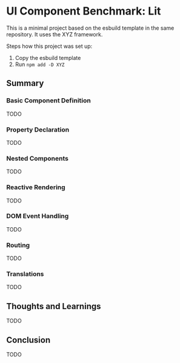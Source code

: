 UI Component Benchmark: Lit
===========================

This is a minimal project based on the esbuild template in the same repository.
It uses the XYZ framework.

Steps how this project was set up:

1. Copy the esbuild template
2. Run `npm add -D XYZ`

Summary
-------

### Basic Component Definition

TODO

### Property Declaration

TODO

### Nested Components

TODO

### Reactive Rendering

TODO

### DOM Event Handling

TODO

### Routing

TODO

### Translations

TODO

Thoughts and Learnings
----------------------

TODO

Conclusion
----------

TODO